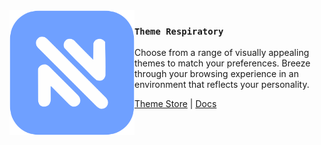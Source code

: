 <img src="https://raw.githubusercontent.com/NautaDevs/theme-store/refs/heads/main/nauta-blue.png" align="left" width="200"/>

### `Theme Respiratory`

Choose from a range of visually appealing themes to match your preferences.
Breeze through your browsing experience in an environment that reflects your personality.

<a href="https://nautaexternal.dev/themes">Theme Store</a> |
<a href="https://docs.nautaexternal.dev/resources/themes">Docs</a>
